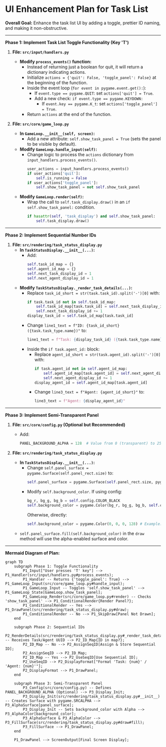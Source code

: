 # UI Enhancement Plan for Task List

**Overall Goal:** Enhance the task list UI by adding a toggle, prettier ID naming, and making it non-obstructive.

---

**Phase 1: Implement Task List Toggle Functionality (Key 'T')**

1.  **File: `src/input/handlers.py`**
    *   **Modify `process_events()` function:**
        *   Instead of returning just a boolean for quit, it will return a dictionary indicating actions.
        *   Initialize `actions = {'quit': False, 'toggle_panel': False}` at the beginning of the function.
        *   Inside the event loop (`for event in pygame.event.get():`):
            *   If `event.type == pygame.QUIT`: set `actions['quit'] = True`.
            *   Add a new check: `if event.type == pygame.KEYDOWN:`
                *   If `event.key == pygame.K_t`: set `actions['toggle_panel'] = True`.
        *   Return `actions` at the end of the function.

2.  **File: `src/core/game_loop.py`**
    *   **In `GameLoop.__init__(self, screen)`:**
        *   Add a new attribute: `self.show_task_panel = True` (sets the panel to be visible by default).
    *   **Modify `GameLoop.handle_input(self)`:**
        *   Change logic to process the `actions` dictionary from `input_handlers.process_events()`.
            ```python
            user_actions = input_handlers.process_events()
            if user_actions['quit']:
                self.is_running = False
            if user_actions['toggle_panel']:
                self.show_task_panel = not self.show_task_panel
            ```
    *   **Modify `GameLoop.render(self)`:**
        *   Wrap the call to `self.task_display.draw()` in an `if self.show_task_panel:` condition.
            ```python
            if hasattr(self, 'task_display') and self.show_task_panel:
                self.task_display.draw()
            ```

---

**Phase 2: Implement Sequential Number IDs**

1.  **File: `src/rendering/task_status_display.py`**
    *   **In `TaskStatusDisplay.__init__(...)`:**
        *   Add:
            ```python
            self.task_id_map = {}
            self.agent_id_map = {}
            self.next_task_display_id = 1
            self.next_agent_display_id = 1
            ```
    *   **Modify `TaskStatusDisplay._render_task_details(...)`:**
        *   Replace `task_id_short = str(task.task_id).split('-')[0]` with:
            ```python
            if task.task_id not in self.task_id_map:
                self.task_id_map[task.task_id] = self.next_task_display_id
                self.next_task_display_id += 1
            display_task_id = self.task_id_map[task.task_id]
            ```
        *   Change `line1_text = f"ID: {task_id_short} ({task.task_type.name})"` to:
            ```python
            line1_text = f"Task: {display_task_id} ({task.task_type.name})"
            ```
        *   Inside the `if task.agent_id:` block:
            *   Replace `agent_id_short = str(task.agent_id).split('-')[0]` with:
                ```python
                if task.agent_id not in self.agent_id_map:
                    self.agent_id_map[task.agent_id] = self.next_agent_display_id
                    self.next_agent_display_id += 1
                display_agent_id = self.agent_id_map[task.agent_id]
                ```
            *   Change `line3_text = f"Agent: {agent_id_short}"` to:
                ```python
                line3_text = f"Agent: {display_agent_id}"
                ```

---

**Phase 3: Implement Semi-Transparent Panel**

1.  **File: `src/core/config.py` (Optional but Recommended)**
    *   Add:
        ```python
        PANEL_BACKGROUND_ALPHA = 128  # Value from 0 (transparent) to 255 (opaque)
        ```

2.  **File: `src/rendering/task_status_display.py`**
    *   **In `TaskStatusDisplay.__init__(...)`:**
        *   Change `self.panel_surface = pygame.Surface(self.panel_rect.size)` to:
            ```python
            self.panel_surface = pygame.Surface(self.panel_rect.size, pygame.SRCALPHA)
            ```
        *   Modify `self.background_color`. If using config:
            ```python
            bg_r, bg_g, bg_b = self.config.COLOR_BLACK 
            self.background_color = pygame.Color(bg_r, bg_g, bg_b, self.config.PANEL_BACKGROUND_ALPHA)
            ```
            Otherwise, directly:
            ```python
            self.background_color = pygame.Color(0, 0, 0, 128) # Example: 50% transparent black
            ```
    *   `self.panel_surface.fill(self.background_color)` in the `draw` method will use the alpha-enabled surface and color.

---

**Mermaid Diagram of Plan:**
```mermaid
graph TD
    subgraph Phase 1: Toggle Functionality
        P1_Input["User presses 'T' key"] --> P1_Handler(src/input/handlers.py#process_events);
        P1_Handler -- Returns {'toggle_panel': True} --> P1_GameLoop_Input(src/core/game_loop.py#handle_input);
        P1_GameLoop_Input -- Toggles 'self.show_task_panel' --> P1_GameLoop_State[GameLoop.show_task_panel];
        P1_GameLoop_Render(src/core/game_loop.py#render) -- Checks 'show_task_panel' --> P1_ConditionalRender{Render Panel?};
        P1_ConditionalRender -- Yes --> P1_DrawPanel(src/rendering/task_status_display.py#draw);
        P1_ConditionalRender -- No --> P1_SkipDraw[Panel Not Drawn];
    end

    subgraph Phase 2: Sequential IDs
        P2_RenderDetails(src/rendering/task_status_display.py#_render_task_details) -- Receives Task/Agent UUID --> P2_ID_Map{ID in map?};
        P2_ID_Map -- No --> P2_AssignSeqID[Assign & Store Sequential ID];
        P2_AssignSeqID --> P2_ID_Map;
        P2_ID_Map -- Yes --> P2_UseSeqID[Use Sequential ID];
        P2_UseSeqID --> P2_DisplayFormat["Format 'Task: {num}' / 'Agent: {num}'"];
        P2_DisplayFormat --> P1_DrawPanel;
    end

    subgraph Phase 3: Semi-Transparent Panel
        P3_Config(src/core/config.py) -- Defines PANEL_BACKGROUND_ALPHA (Optional) --> P3_Display_Init;
        P3_Display_Init(src/rendering/task_status_display.py#__init__) -- Creates Surface with pygame.SRCALPHA --> P3_AlphaSurface[panel_surface];
        P3_Display_Init -- Sets background_color with Alpha --> P3_AlphaColor[background_color];
        P3_AlphaSurface & P3_AlphaColor --> P3_FillSurface(src/rendering/task_status_display.py#draw#fill);
        P3_FillSurface --> P1_DrawPanel;
    end

    P1_DrawPanel --> ScreenOutput[Final Screen Display];